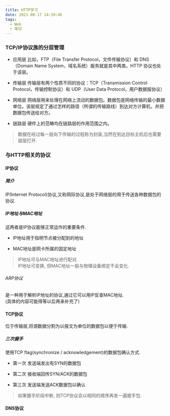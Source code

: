 ```yaml
---
title: HTTP学习
date: 2021-08-17 14:39:46
tags: 
  - Web
  - 笔记
---
```


### TCP/IP协议族的分层管理

* 应用层
  比如，FTP（File Transfer Protocol，文件传输协议）和 DNS（Domain Name System，域名系统）服务就是其中两类。HTTP 协议也处于该层。

* 传输层
  传输层有两个性质不同的协议：TCP（Transmission Control Protocol，传输控制协议）和 UDP（User Data Protocol，用户数据报协议）

* 网络层
  网络层用来处理在网络上流动的数据包。数据包是网络传输的最小数据单位。该层规定了通过怎样的路径（所谓的传输路线）到达对方计算机，并把数据包传送给对方。

* 链路层
  硬件上的范畴均在链路层的作用范围之内。

> 数据在经过每一层向下传输的过程称为封装,当然在到达目标主机后也需要层层打开.

### 与HTTP相关的协议

#### IP协议

##### 简介

IP(Internet Protocol)协议,又称网际协议,是处于网络层的用于传送各种数据包的协议.

##### IP地址与MAC地址

这两者是IP协议能够正常运作的重要条件.

* IP地址用于指明节点被分配到的地址

* MAC地址是网卡所属的固定地址

> IP地址可与MAC地址进行配对.  
  IP地址可变换, 但MAC地址一般与物理设备绑定不会变化.

###### ARP协议

是一种用于解析IP地址的协议,通过它可以用IP反查MAC地址.  
(具体的内容可能得等以后再来补充了)

#### TCP协议

位于传输层,将源数据分割为以报文为单位的数据包以便于传输.

##### 三次握手

使用TCP flag(synchronize / acknowledgement)的数据包确认方式.

* 第一次 发送端发出有SYN的数据包

* 第二次 接收端回传SYN/ACK的数据包

* 第三次 发送端发送ACK数据包以确认

> 如果握手阶段中断, 则TCP协议会以相同的顺序再发一遍握手包.

#### DNS协议


